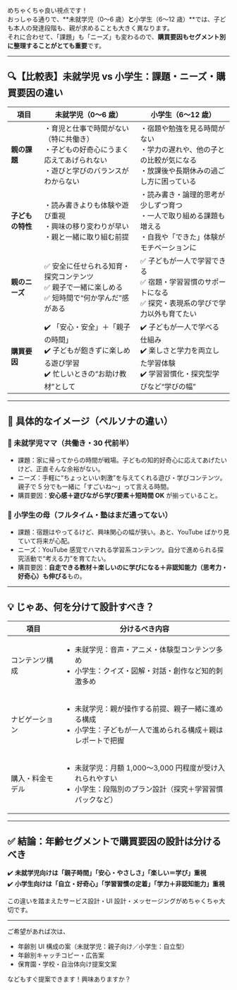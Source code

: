 めちゃくちゃ良い視点です！  
おっしゃる通りで、**未就学児（0〜6 歳）**と**小学生（6〜12 歳）**では、子ども本人の発達段階も、親が求めることも大きく異なります。  
それに合わせて、「課題」も「ニーズ」も変わるので、**購買要因もセグメント別に整理することがとても重要**です。

---

## 🔍【比較表】未就学児 vs 小学生：課題・ニーズ・購買要因の違い

| 項目             | 未就学児（0〜6 歳）                                                                                                        | 小学生（6〜12 歳）                                                                                                   |
| ---------------- | -------------------------------------------------------------------------------------------------------------------------- | -------------------------------------------------------------------------------------------------------------------- |
| **親の課題**     | ・育児と仕事で時間がない（特に共働き）<br>・子どもの好奇心にうまく応えてあげられない<br>・遊びと学びのバランスがわからない | ・宿題や勉強を見る時間がない<br>・学力の遅れや、他の子との比較が気になる<br>・放課後や長期休みの過ごし方に困っている |
| **子どもの特性** | ・読み書きよりも体験や遊び重視<br>・興味の移り変わりが早い<br>・親と一緒に取り組む前提                                     | ・読み書き・論理的思考が少しずつ育つ<br>・一人で取り組める課題も増える<br>・自我や「できた」体験がモチベーションに   |
| **親のニーズ**   | ✅ 安全に任せられる知育・探究コンテンツ<br>✅ 親子で一緒に楽しめる<br>✅ 短時間で“何か学んだ”感がある                      | ✅ 子どもが一人で学習できる<br>✅ 宿題・学習習慣のサポートになる<br>✅ 探究・表現系の学びで学力以外も育てたい        |
| **購買要因**     | ✔️ 「安心・安全」＋「親子の時間」<br>✔️ 子どもが飽きずに楽しめる遊び学習<br>✔️ 忙しいときの“お助け教材”として              | ✔️ 子どもが一人で学べる仕組み<br>✔️ 楽しさと学力を両立した学習体験<br>✔️ 学習習慣化・探究型学びなど“学びの幅”        |

---

## 🧠 具体的なイメージ（ペルソナの違い）

### 🍼 未就学児ママ（共働き・30 代前半）

- 課題：家に帰ってからの時間が戦場。子どもの知的好奇心に応えてあげたいけど、正直そんな余裕がない。
- ニーズ：手軽に“ちょっといい刺激”を与えてくれる遊び・学びコンテンツ。親子で 5 分でも一緒に「すごいね〜」って言える時間。
- 購買要因：**安心感＋遊びながら学び要素＋短時間 OK** が揃っていること。

### 🎒 小学生の母（フルタイム・塾はまだ通ってない）

- 課題：宿題はやってるけど、興味関心の幅が狭い。あと、YouTube ばかり見ていて将来が心配。
- ニーズ：YouTube 感覚でハマれる学習系コンテンツ。自分で進められる探究活動で“考える力”を育てたい。
- 購買要因：**自走できる教材＋楽しいのに学びになる＋非認知能力（思考力・好奇心）も伸びる**もの。

---

## 💡 じゃあ、何を分けて設計すべき？

| 項目             | 分けるべき内容                                                                                                                          |
| ---------------- | --------------------------------------------------------------------------------------------------------------------------------------- |
| コンテンツ構成   | <ul><li>未就学児：音声・アニメ・体験型コンテンツ多め</li><li>小学生：クイズ・図解・対話・創作など知的刺激多め</li></ul>                 |
| ナビゲーション   | <ul><li>未就学児：親が操作する前提、親子一緒に進める構成</li><li>小学生：子どもが一人で進められる構成＋親はレポートで把握</li></ul>     |
| 購入・料金モデル | <ul><li>未就学児：月額 1,000〜3,000 円程度が受け入れられやすい</li><li>小学生：段階別のプラン設計（探究＋学習習慣パックなど）</li></ul> |

---

## ✅ 結論：年齢セグメントで**購買要因の設計は分けるべき**

✔️ **未就学児向けは「親子時間」「安心・やさしさ」「楽しい＝学び」重視**  
✔️ **小学生向けは「自立・好奇心」「学習習慣の定着」「学力＋非認知能力」重視**

この違いを踏まえたサービス設計・UI 設計・メッセージングがめちゃくちゃ大切です。

---

ご希望があれば次は、

- 年齢別 UI 構成の案（未就学児：親子向け／小学生：自立型）
- 年齢別キャッチコピー・広告案
- 保育園・学校・自治体向け提案文案

などもすぐ提案できます！興味ありますか？
